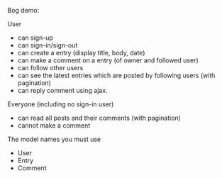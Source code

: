 Bog demo:

User
- can sign-up
- can sign-in/sign-out
- can create a entry (display title, body, date)
- can make a comment on a entry (of owner and followed user)
- can follow other users
- can see the latest entries which are posted by following users (with pagination)
- can reply comment using ajax.

Everyone (including no sign-in user)
- can read all posts and their comments (with pagination)
- cannot make a comment

The model names you must use
- User
- Entry
- Comment
